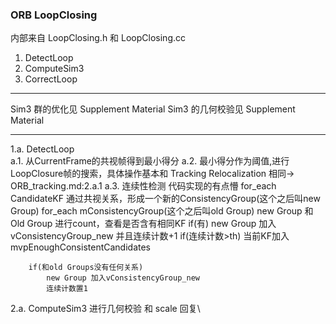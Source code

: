 <!--
 * @Author: Liu Weilong
 * @Date: 2021-01-29 14:01:39
 * @LastEditors: Liu Weilong 
 * @LastEditTime: 2021-01-29 14:59:59
 * @FilePath: /3rd-test-learning/31. orb_slam_related/doc/ORB_loppclosing.md
 * @Description: 
-->
### ORB LoopClosing
内部来自 LoopClosing.h 和 LoopClosing.cc

1. DetectLoop
2. ComputeSim3
3. CorrectLoop
   
-----
Sim3 群的优化见 Supplement Material
Sim3 的几何校验见 Supplement Material

-----

1.a. DetectLoop\
a.1. 从CurrentFrame的共视帧得到最小得分
a.2. 最小得分作为阈值,进行LoopClosure帧的搜索，具体操作基本和 Tracking Relocalization 相同-> ORB_tracking.md:2.a.1
a.3. 连续性检测 代码实现的有点懵
     for_each CandidateKF
        通过共视关系，形成一个新的ConsistencyGroup(这个之后叫new Group)
        for_each mConsistencyGroup(这个之后叫old Group)
            new Group 和 Old Group 进行count，查看是否含有相同KF
            if(有)
                new Group 加入vConsistencyGroup_new
                并且连续计数+1
            if(连续计数>th)
                当前KF加入 mvpEnoughConsistentCandidates
        
        if(和old Groups没有任何关系)
            new Group 加入vConsistencyGroup_new
            连续计数置1

2.a. ComputeSim3 进行几何校验 和 scale 回复\

            

   